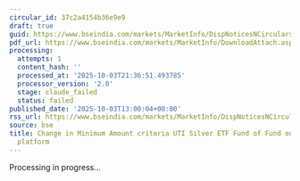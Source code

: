 ```yaml
---
circular_id: 37c2a4154b36e9e9
draft: true
guid: https://www.bseindia.com/markets/MarketInfo/DispNoticesNCirculars.aspx?Noticeid={7880DE12-E0D6-43B6-B763-52DA05CC06A5}&noticeno=20251003-39&dt=10/03/2025&icount=39&totcount=73&flag=0
pdf_url: https://www.bseindia.com/markets/MarketInfo/DownloadAttach.aspx?id=20251003-39&attachedId=5eaf4e99-793b-4b85-aed7-10e1fdac2a12
processing:
  attempts: 1
  content_hash: ''
  processed_at: '2025-10-03T21:36:51.493785'
  processor_version: '2.0'
  stage: claude_failed
  status: failed
published_date: '2025-10-03T13:00:04+00:00'
rss_url: https://www.bseindia.com/markets/MarketInfo/DispNoticesNCirculars.aspx?Noticeid={7880DE12-E0D6-43B6-B763-52DA05CC06A5}&noticeno=20251003-39&dt=10/03/2025&icount=39&totcount=73&flag=0
source: bse
title: Change in Minimum Amount criteria UTI Silver ETF Fund of Fund on BSE StAR MF
  platform
---
```


Processing in progress...